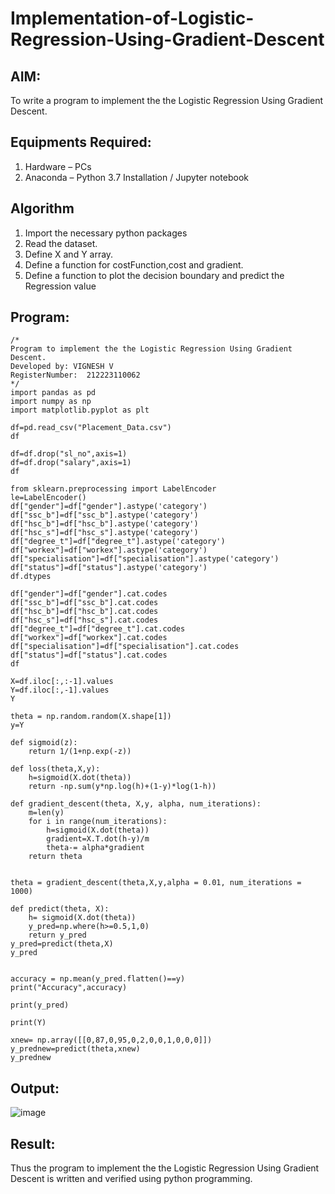 # Implementation-of-Logistic-Regression-Using-Gradient-Descent

## AIM:
To write a program to implement the the Logistic Regression Using Gradient Descent.

## Equipments Required:
1. Hardware – PCs
2. Anaconda – Python 3.7 Installation / Jupyter notebook

## Algorithm
1. Import the necessary python packages
2. Read the dataset.
3. Define X and Y array.
4. Define a function for costFunction,cost and gradient.
5. Define a function to plot the decision boundary and predict the Regression value
## Program:
```
/*
Program to implement the the Logistic Regression Using Gradient Descent.
Developed by: VIGNESH V
RegisterNumber:  212223110062
*/
import pandas as pd
import numpy as np
import matplotlib.pyplot as plt

df=pd.read_csv("Placement_Data.csv")
df

df=df.drop("sl_no",axis=1)
df=df.drop("salary",axis=1)
df

from sklearn.preprocessing import LabelEncoder
le=LabelEncoder()
df["gender"]=df["gender"].astype('category')
df["ssc_b"]=df["ssc_b"].astype('category')
df["hsc_b"]=df["hsc_b"].astype('category')
df["hsc_s"]=df["hsc_s"].astype('category')
df["degree_t"]=df["degree_t"].astype('category')
df["workex"]=df["workex"].astype('category')
df["specialisation"]=df["specialisation"].astype('category')
df["status"]=df["status"].astype('category')
df.dtypes

df["gender"]=df["gender"].cat.codes
df["ssc_b"]=df["ssc_b"].cat.codes
df["hsc_b"]=df["hsc_b"].cat.codes
df["hsc_s"]=df["hsc_s"].cat.codes
df["degree_t"]=df["degree_t"].cat.codes
df["workex"]=df["workex"].cat.codes
df["specialisation"]=df["specialisation"].cat.codes
df["status"]=df["status"].cat.codes
df

X=df.iloc[:,:-1].values
Y=df.iloc[:,-1].values
Y

theta = np.random.random(X.shape[1])
y=Y

def sigmoid(z):
    return 1/(1+np.exp(-z))

def loss(theta,X,y):
    h=sigmoid(X.dot(theta))
    return -np.sum(y*np.log(h)+(1-y)*log(1-h))

def gradient_descent(theta, X,y, alpha, num_iterations):
    m=len(y)
    for i in range(num_iterations):
        h=sigmoid(X.dot(theta))
        gradient=X.T.dot(h-y)/m
        theta-= alpha*gradient
    return theta


theta = gradient_descent(theta,X,y,alpha = 0.01, num_iterations = 1000)

def predict(theta, X):
    h= sigmoid(X.dot(theta))
    y_pred=np.where(h>=0.5,1,0)
    return y_pred
y_pred=predict(theta,X)
y_pred


accuracy = np.mean(y_pred.flatten()==y)
print("Accuracy",accuracy)

print(y_pred)

print(Y)

xnew= np.array([[0,87,0,95,0,2,0,0,1,0,0,0]])
y_prednew=predict(theta,xnew)
y_prednew
```

## Output:
![image](https://github.com/user-attachments/assets/35c34389-3b8f-4730-9ad8-52efa9aed48a)



## Result:
Thus the program to implement the the Logistic Regression Using Gradient Descent is written and verified using python programming.

